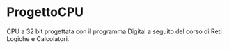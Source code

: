 # ProgettoCPU
CPU a 32 bit progettata con il programma Digital a seguito del corso di Reti Logiche e Calcolatori.

